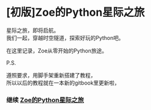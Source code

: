 [初版]Zoe的Python星际之旅
=======

星际之旅，即将启航。  
我们一起，穿越时空隧道，探索好玩的Python吧。


在这里记录，Zoe从零开始的Python旅途。  

P.S.

遵照要求，用脚手架重新搭建了教程，  
所以以后的教程就在一本新的gitbook里更新啦，  

### 继续 [Zoe的Python星际之旅](https://zoejane.gitbooks.io/omooc2py/content/)